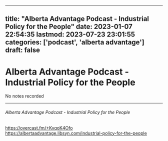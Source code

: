 
---
title: "Alberta Advantage Podcast - Industrial Policy for the People"
date: 2023-01-07 22:54:35
lastmod: 2023-07-23 23:01:55
categories: ['podcast', 'alberta advantage']
draft: false
---


# Alberta Advantage Podcast - Industrial Policy for the People

No notes recorded

- - -
###### Alberta Advantage Podcast - Industrial Policy for the People

https://overcast.fm/+KvqoK4Ofo  
https://albertaadvantage.libsyn.com/industrial-policy-for-the-people

<!-- #public #podcast #alberta advantage# -->

<!-- {BearID:63D6E91A-C983-4FAB-881D-805E18C7B962-28016-00002D97D9397A3A} -->
